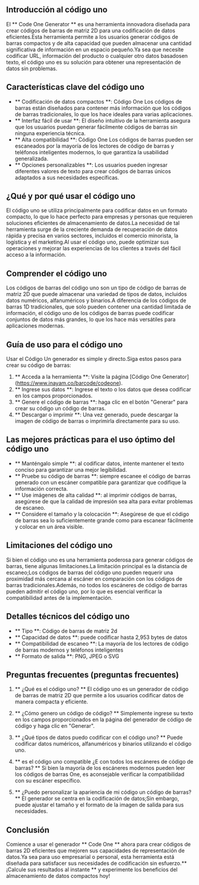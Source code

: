 ## Introducción al código uno

El ** Code One Generator ** es una herramienta innovadora diseñada para crear códigos de barras de matriz 2D para una codificación de datos eficientes.Esta herramienta permite a los usuarios generar códigos de barras compactos y de alta capacidad que pueden almacenar una cantidad significativa de información en un espacio pequeño.Ya sea que necesite codificar URL, información del producto o cualquier otro datos basados ​​en texto, el código uno es su solución para obtener una representación de datos sin problemas.

## Características clave del código uno

- ** Codificación de datos compactos **: Código One Los códigos de barras están diseñados para contener más información que los códigos de barras tradicionales, lo que los hace ideales para varias aplicaciones.
- ** Interfaz fácil de usar **: El diseño intuitivo de la herramienta asegura que los usuarios puedan generar fácilmente códigos de barras sin ninguna experiencia técnica.
- ** Alta compatibilidad **: Código One Los códigos de barras pueden ser escaneados por la mayoría de los lectores de código de barras y teléfonos inteligentes modernos, lo que garantiza la usabilidad generalizada.
- ** Opciones personalizables **: Los usuarios pueden ingresar diferentes valores de texto para crear códigos de barras únicos adaptados a sus necesidades específicas.

## ¿Qué y por qué usar el código uno

El código uno se utiliza principalmente para codificar datos en un formato compacto, lo que lo hace perfecto para empresas y personas que requieren soluciones eficientes de almacenamiento de datos.La necesidad de tal herramienta surge de la creciente demanda de recuperación de datos rápida y precisa en varios sectores, incluidos el comercio minorista, la logística y el marketing.Al usar el código uno, puede optimizar sus operaciones y mejorar las experiencias de los clientes a través del fácil acceso a la información.

## Comprender el código uno

Los códigos de barras del código uno son un tipo de código de barras de matriz 2D que puede almacenar una variedad de tipos de datos, incluidos datos numéricos, alfanuméricos y binarios.A diferencia de los códigos de barras 1D tradicionales, que solo pueden contener una cantidad limitada de información, el código uno de los códigos de barras puede codificar conjuntos de datos más grandes, lo que los hace más versátiles para aplicaciones modernas.

## Guía de uso para el código uno

Usar el Código Un generador es simple y directo.Siga estos pasos para crear su código de barras:

1. ** Acceda a la herramienta **: Visite la página [Código One Generator] (https://www.inayam.co/barcode/codeone).
2. ** Ingrese sus datos **: Ingrese el texto o los datos que desea codificar en los campos proporcionados.
3. ** Genere el código de barras **: haga clic en el botón "Generar" para crear su código un código de barras.
4. ** Descargar o imprimir **: Una vez generado, puede descargar la imagen de código de barras o imprimirla directamente para su uso.

## Las mejores prácticas para el uso óptimo del código uno

- ** Manténgalo simple **: al codificar datos, intente mantener el texto conciso para garantizar una mejor legibilidad.
- ** Pruebe su código de barras **: siempre escanee el código de barras generado con un escáner compatible para garantizar que codifique la información correcta.
- ** Use imágenes de alta calidad **: al imprimir códigos de barras, asegúrese de que la calidad de impresión sea alta para evitar problemas de escaneo.
- ** Considere el tamaño y la colocación **: Asegúrese de que el código de barras sea lo suficientemente grande como para escanear fácilmente y colocar en un área visible.

## Limitaciones del código uno

Si bien el código uno es una herramienta poderosa para generar códigos de barras, tiene algunas limitaciones.La limitación principal es la distancia de escaneo;Los códigos de barras del código uno pueden requerir una proximidad más cercana al escáner en comparación con los códigos de barras tradicionales.Además, no todos los escáneres de código de barras pueden admitir el código uno, por lo que es esencial verificar la compatibilidad antes de la implementación.

## Detalles técnicos del código uno

- ** Tipo **: Código de barras de matriz 2d
- ** Capacidad de datos **: puede codificar hasta 2,953 bytes de datos
- ** Compatibilidad de escaneo **: La mayoría de los lectores de código de barras modernos y teléfonos inteligentes
- ** Formato de salida **: PNG, JPEG o SVG

## Preguntas frecuentes (preguntas frecuentes)

1. ** ¿Qué es el código uno? **
El código uno es un generador de código de barras de matriz 2D que permite a los usuarios codificar datos de manera compacta y eficiente.

2. ** ¿Cómo genero un código de código? **
Simplemente ingrese su texto en los campos proporcionados en la página del generador de código de código y haga clic en "Generar".

3. ** ¿Qué tipos de datos puedo codificar con el código uno? **
Puede codificar datos numéricos, alfanuméricos y binarios utilizando el código uno.

4. ** es el código uno compatible ¿E con todos los escáneres de código de barras? **
Si bien la mayoría de los escáneres modernos pueden leer los códigos de barras One, es aconsejable verificar la compatibilidad con su escáner específico.

5. ** ¿Puedo personalizar la apariencia de mi código un código de barras? **
El generador se centra en la codificación de datos;Sin embargo, puede ajustar el tamaño y el formato de la imagen de salida para sus necesidades.

## Conclusión

Comience a usar el generador ** Code One ** ahora para crear códigos de barras 2D eficientes que mejoren sus capacidades de representación de datos.Ya sea para uso empresarial o personal, esta herramienta está diseñada para satisfacer sus necesidades de codificación sin esfuerzo.** ¡Calcule sus resultados al instante ** y experimente los beneficios del almacenamiento de datos compactos hoy!